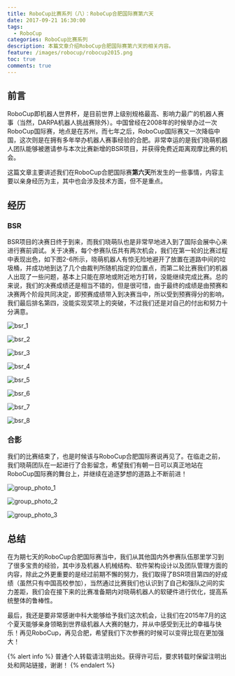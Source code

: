 ```yaml
---
title: RoboCup比赛系列（八）：RoboCup合肥国际赛第六天
date: 2017-09-21 16:30:00
tags:
  - RoboCup
categories: RoboCup比赛系列
description: 本篇文章介绍RoboCup合肥国际赛第六天的相关内容。
feature: /images/robocup/robocup2015.png
toc: true
comments: true
---
```


## 前言

RoboCup即机器人世界杯，是目前世界上级别规格最高、影响力最广的机器人赛事（当然，DARPA机器人挑战赛除外）。中国曾经在2008年的时候举办过一次RoboCup国际赛，地点是在苏州，而七年之后，RoboCup国际赛又一次降临中国，这次则是在拥有多年举办机器人赛事经验的合肥。非常幸运的是我们晓萌机器人团队能够被邀请参与本次比赛新增的BSR项目，并获得免费近距离观摩比赛的机会。

这篇文章主要讲述我们在RoboCup合肥国际赛**第六天**所发生的一些事情，内容主要以亲身经历为主，其中也会涉及技术方面，但不是重点。

<!--more-->

## 经历

### BSR

BSR项目的决赛日终于到来，而我们晓萌队也是非常早地进入到了国际会展中心来进行赛前调试。关于决赛，每个参赛队伍共有两次机会，我们在第一轮的比赛过程中表现出色，如下图2-6所示，晓萌机器人有惊无险地避开了放置在道路中间的垃圾桶，并成功地到达了几个由裁判所随机指定的位置点，而第二轮比赛我们的机器人出现了一些问题，基本上只能在原地或附近地方打转，没能继续完成比赛。总的来说，我们的决赛成绩还是相当不错的，但是很可惜，由于最终的成绩是由预赛和决赛两个阶段共同决定，即预赛成绩带入到决赛当中，所以受到预赛得分的影响，我们最后排名第四，没能实现奖项上的突破，不过我们还是对自己的付出和努力十分满意。

![bsr_1](http://myyerrol.io/images/hefei/day_6/bsr/bsr_1.jpg)

![bsr_2](http://myyerrol.io/images/hefei/day_6/bsr/bsr_2.jpg)

![bsr_3](http://myyerrol.io/images/hefei/day_6/bsr/bsr_3.jpg)

![bsr_4](http://myyerrol.io/images/hefei/day_6/bsr/bsr_4.jpg)

![bsr_5](http://myyerrol.io/images/hefei/day_6/bsr/bsr_5.jpg)

![bsr_6](http://myyerrol.io/images/hefei/day_6/bsr/bsr_6.jpg)

![bsr_7](http://myyerrol.io/images/hefei/day_6/bsr/bsr_7.jpg)

![bsr_8](http://myyerrol.io/images/hefei/day_6/bsr/bsr_8.jpg)

### 合影

我们的比赛结束了，也是时候该与RoboCup合肥国际赛说再见了。在临走之前，我们晓萌团队在一起进行了合影留念，希望我们有朝一日可以真正地站在RoboCup国际赛的舞台上，并继续在追逐梦想的道路上不断前进！

![group_photo_1](http://myyerrol.io/images/hefei/day_6/group_photo/group_photo_1.jpg)

![group_photo_2](http://myyerrol.io/images/hefei/day_6/group_photo/group_photo_2.jpg)

![group_photo_3](http://myyerrol.io/images/hefei/day_6/group_photo/group_photo_3.jpg)

## 总结

在为期七天的RoboCup合肥国际赛当中，我们从其他国内外参赛队伍那里学习到了很多宝贵的经验，其中涉及机器人机械结构、软件架构设计以及团队管理方面的内容，除此之外更重要的是经过前期不懈的努力，我们取得了BSR项目第四的好成绩（虽然只有中国高校参加），当然通过比赛我们也认识到了自己和强队之间的实力差距，我们会在接下来的比赛准备期内对晓萌机器人的软硬件进行优化，提高系统整体的鲁棒性。

最后，我还是要非常感谢中科大能够给予我们这次机会，让我们在2015年7月的这个夏天能够亲身领略到世界级机器人大赛的魅力，并从中感受到无比的幸福与快乐！再见RoboCup，再见合肥，希望我们下次参赛的时候可以变得比现在更加强大！

{% alert info %}
普通个人转载请注明出处。获得许可后，要求转载时保留注明出处和网站链接，谢谢！
{% endalert %}

